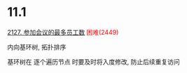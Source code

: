 11.1
=====
[2127. 参加会议的最多员工数](https://leetcode.cn/problems/maximum-employees-to-be-invited-to-a-meeting/)  <font color=red>困难(2449)</font>

内向基环树, 拓扑排序

基环树在 逐个遍历节点 时要及时将入度修改, 防止后续重复访问